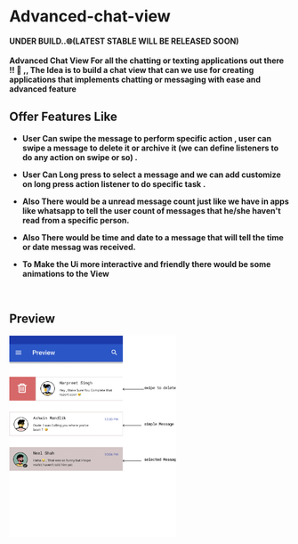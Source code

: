 # Advanced-chat-view
<b>UNDER BUILD..🌐(LATEST STABLE WILL BE RELEASED SOON)<br><br> 
Advanced Chat View For all the chatting or texting applications out there !! 🐸 ,, The Idea is to build a chat view that can we use for creating applications that implements chatting or messaging with ease and advanced feature

## Offer Features Like
* User Can swipe the message to perform specific action , user can swipe a message to delete it 
      or archive it  (we can define listeners to do any action on swipe or so) .
      
* User Can Long press to select a message and we can add customize on 
      long press action listener to do specific task .
     
* Also There would be a unread message count just like we have in apps like whatsapp 
      to tell the user count of messages that he/she haven't read from a specific person.
      
* Also There would be time and date to a message that will tell the time or date messag was received.

* To Make the Ui more interactive and friendly there would be some animations to the View 
<br>

## Preview 
<img src="ChatView_Preview.jpg" width="300" />
